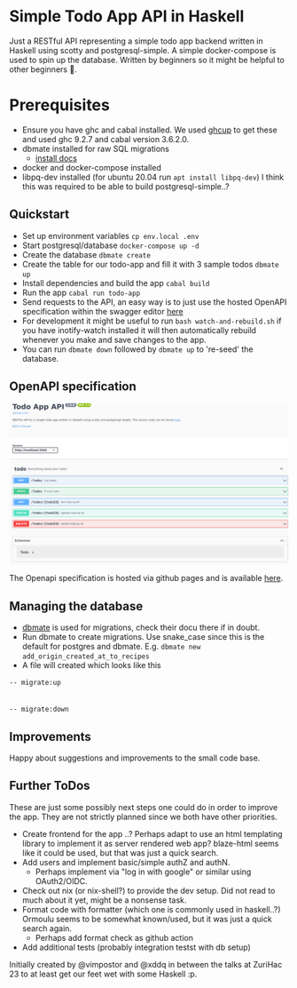 # Simple Todo App API in Haskell

Just a RESTful API representing a simple todo app backend written in Haskell
using scotty and postgresql-simple. A simple docker-compose is used to spin up
the database. Written by beginners so it might be helpful to other beginners 🤞.

# Prerequisites

- Ensure you have ghc and cabal installed. We used
  [ghcup](https://www.haskell.org/ghcup/) to get these and used ghc 9.2.7 and
cabal version 3.6.2.0.
- dbmate installed for raw SQL migrations
  - [install docs](https://github.com/amacneil/dbmate#installation)
- docker and docker-compose installed
- libpq-dev installed (for ubuntu 20.04 run `apt install libpq-dev`) I think
  this was required to be able to build postgresql-simple..?

## Quickstart

- Set up environment variables `cp env.local .env`
- Start postgresql/database `docker-compose up -d`
- Create the database `dbmate create`
- Create the table for our todo-app and fill it with 3 sample todos `dbmate up`
- Install dependencies and build the app `cabal build`
- Run the app `cabal run todo-app`
- Send requests to the API, an easy way is to just use the hosted OpenAPI
  specification within the swagger editor
[here](https://xddq.github.io/haskell-simple-todo)
- For development it might be useful to run `bash watch-and-rebuild.sh` if you
  have inotify-watch installed it will then automatically rebuild whenever you
make and save changes to the app.
- You can run `dbmate down` followed by `dbmate up` to 're-seed' the database.

## OpenAPI specification

<img src="https://github.com/xddq/haskell-simple-todo/blob/main/openapi-sample.png">

The Openapi specification is hosted via github pages and is available
[here](https://xddq.github.io/haskell-simple-todo).

## Managing the database

- [dbmate](https://github.com/amacneil/dbmate) is used for migrations, check
  their docu there if in doubt.
- Run dbmate to create migrations. Use snake_case since this is the default for
  postgres and dbmate. E.g. `dbmate new add_origin_created_at_to_recipes`
- A file will created which looks like this

```
-- migrate:up


-- migrate:down

```

## Improvements

Happy about suggestions and improvements to the small code base.

## Further ToDos

These are just some possibly next steps one could do in order to improve the
app. They are not strictly planned since we both have other priorities.
- Create frontend for the app ..? Perhaps adapt to use an html templating
  library to implement it as server rendered web app? blaze-html seems like it
could be used, but that was just a quick search.
- Add users and implement basic/simple authZ and authN.
  - Perhaps implement via "log in with google" or similar using OAuth2/OIDC.
- Check out nix (or nix-shell?) to provide the dev setup. Did not read to much
  about it yet, might be a nonsense task.
- Format code with formatter (which one is commonly used in haskell..?) Ormoulu
  seems to be somewhat known/used, but it was just a quick search again.
  - Perhaps add format check as github action
- Add additional tests (probably integration testst with db setup)

Initially created by @vimpostor and @xddq in between the talks at ZuriHac 23 to
at least get our feet wet with some Haskell :p.

